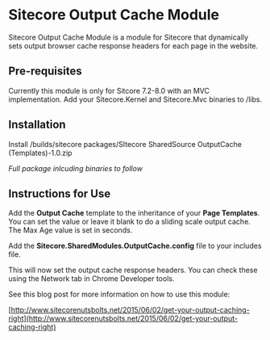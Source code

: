# Sitecore Output Cache Module

Sitecore Output Cache Module is a module for Sitecore that dynamically sets output browser cache response headers for each page in the website.

## Pre-requisites
Currently this module is only for Sitcore 7.2-8.0 with an MVC implementation. Add your Sitecore.Kernel and Sitecore.Mvc binaries to /libs.

## Installation
Install /builds/sitecore packages/SItecore SharedSource OutputCache (Templates)-1.0.zip

*Full package inlcuding binaries to follow*

## Instructions for Use
Add the **Output Cache** template to the inheritance of your **Page Templates**. You can set the value or leave it blank to do a sliding scale output cache. The Max Age value is set in seconds.

Add the **Sitecore.SharedModules.OutputCache.config** file to your includes file.

This will now set the output cache response headers. You can check these using the Network tab in Chrome Developer tools.

See this blog post for more information on how to use this module:

[http://www.sitecorenutsbolts.net/2015/06/02/get-your-output-caching-right](http://www.sitecorenutsbolts.net/2015/06/02/get-your-output-caching-right)


